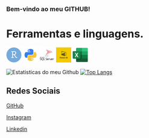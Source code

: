 ### Bem-vindo ao meu GITHUB! 
# Ferramentas e linguagens.

<p align = "left">
 <img width="40" src="src/icon/R.png">
 <img width="40" src="src/icon/python.png">
 <img width="40" src="src/icon/sql.png">
 <img width="40" src="src/icon/bi.png">
 <img width="40" src="src/icon/excel.png">
</p>


![Estatisticas do meu Github](https://github-readme-stats.vercel.app/api?username=ronaldobribeiro&hide=contribs,prs&show_icons=true&theme=tokyonight)
[![Top Langs](https://github-readme-stats.vercel.app/api/top-langs/?username=ronaldobribeiro&theme=tokyonight&layout=compact)](https://github.com/anuraghazra/github-readme-stats)


## Redes Sociais
<p><a href="https://github.com/ronaldobribeiro/">GitHub</a></p>
<p><a href="https://www.instagram.com/ronaldogribeiro/">Instagram</a></p>
<p><a href="https://www.linkedin.com/in/ronaldo-garcia-ribeiro/">Linkedin</a></p>
